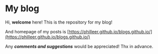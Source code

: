 # My blog

Hi, **welcome** here! This is the repository for my blog!

And homepage of my posts is [https://philleer.github.io/blogs.github.io/](https://philleer.github.io/blogs.github.io/)

Any ***comments and suggestions*** would be appreciated! Thx in advance.

<!--
Click *_config.yml* above to get started and change the details. Then click *index.md* and edit it to start creating home page.
-->
